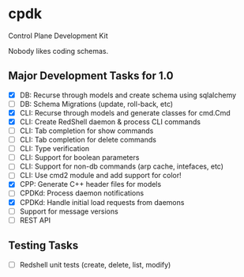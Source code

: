 # cpdk
Control Plane Development Kit

Nobody likes coding schemas.

## Major Development Tasks for 1.0
- [x] DB: Recurse through models and create schema using sqlalchemy
- [ ] DB: Schema Migrations (update, roll-back, etc)
- [x] CLI: Recurse through models and generate classes for cmd.Cmd
- [x] CLI: Create RedShell daemon & process CLI commands
- [ ] CLI: Tab completion for show commands
- [ ] CLI: Tab completion for delete commands
- [ ] CLI: Type verification
- [ ] CLI: Support for boolean parameters
- [ ] CLI: Support for non-db commands (arp cache, intefaces, etc)
- [ ] CLI: Use cmd2 module and add support for color!
- [x] CPP: Generate C++ header files for models
- [ ] CPDKd: Process daemon notifications
- [x] CPDKd: Handle initial load requests from daemons
- [ ] Support for message versions
- [ ] REST API

## Testing Tasks
- [ ] Redshell unit tests (create, delete, list, modify)